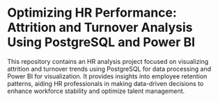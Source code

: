 # Optimizing HR Performance: Attrition and Turnover Analysis Using PostgreSQL and Power BI
This repository contains an HR analysis project focused on visualizing attrition and turnover trends using PostgreSQL for data processing and Power BI for visualization. It provides insights into employee retention patterns, aiding HR professionals in making data-driven decisions to enhance workforce stability and optimize talent management.
